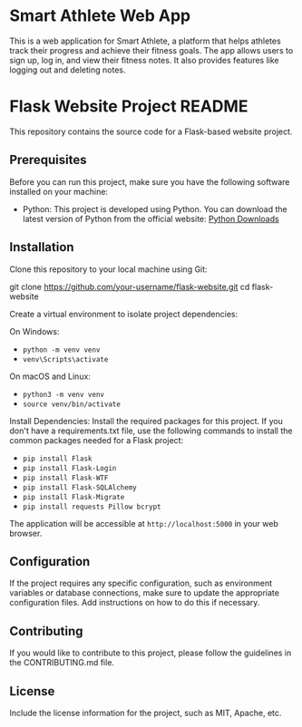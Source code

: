Smart Athlete Web App
=====================

This is a web application for Smart Athlete, a platform that helps athletes track their progress and achieve their fitness goals. The app allows users to sign up, log in, and view their fitness notes. It also provides features like logging out and deleting notes.

Flask Website Project README
============================

This repository contains the source code for a Flask-based website project.

Prerequisites
-------------

Before you can run this project, make sure you have the following software installed on your machine:

- Python: This project is developed using Python. You can download the latest version of Python from the official website: [Python Downloads](https://www.python.org/downloads/)

Installation
------------

Clone this repository to your local machine using Git:

git clone https://github.com/your-username/flask-website.git
cd flask-website


Create a virtual environment to isolate project dependencies:

On Windows:
- `python -m venv venv`
- `venv\Scripts\activate`

On macOS and Linux:
- `python3 -m venv venv`
- `source venv/bin/activate`


Install Dependencies: Install the required packages for this project. If you don't have a requirements.txt file, use the following commands to install the common packages needed for a Flask project:
- `pip install Flask`
- `pip install Flask-Login`
- `pip install Flask-WTF`
- `pip install Flask-SQLAlchemy`
- `pip install Flask-Migrate`
- `pip install requests Pillow bcrypt`


The application will be accessible at `http://localhost:5000` in your web browser.

## Configuration

If the project requires any specific configuration, such as environment variables or database connections, make sure to update the appropriate configuration files. Add instructions on how to do this if necessary.

## Contributing

If you would like to contribute to this project, please follow the guidelines in the CONTRIBUTING.md file.

## License

Include the license information for the project, such as MIT, Apache, etc.


